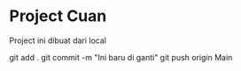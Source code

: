 # Project Cuan

Project ini dibuat dari local

git add .
git commit -m "Ini baru di ganti"
git push origin Main